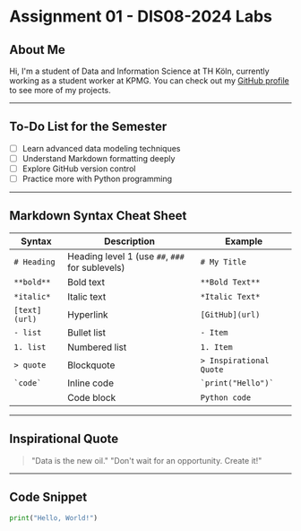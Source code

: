 # Assignment 01 - DIS08-2024 Labs

## About Me
Hi, I'm a student of Data and Information Science at TH Köln, currently working as a student worker at KPMG. You can check out my [GitHub profile](https://github.com/HovhannisyanDavit) to see more of my projects.

---

## To-Do List for the Semester
- [ ] Learn advanced data modeling techniques
- [ ] Understand Markdown formatting deeply
- [ ] Explore GitHub version control
- [ ] Practice more with Python programming

---

## Markdown Syntax Cheat Sheet

| Syntax       | Description                                     | Example               |
|--------------|-------------------------------------------------|-----------------------|
| `# Heading`  | Heading level 1 (use `##`, `###` for sublevels) | `# My Title`          |
| `**bold**`   | Bold text                                       | `**Bold Text**`       |
| `*italic*`   | Italic text                                     | `*Italic Text*`       |
| `[text](url)`| Hyperlink                                       | `[GitHub](url)`       |
| `- list`     | Bullet list                                     | `- Item`              |
| `1. list`    | Numbered list                                   | `1. Item`             |
| `> quote`    | Blockquote                                      | `> Inspirational Quote` |
| `` `code` `` | Inline code                                     | `` `print("Hello")` `` |
| ``` ```      | Code block                                      | ``` Python code ```   |

---

## Inspirational Quote
> "Data is the new oil." 
> "Don't wait for an opportunity. Create it!"
---

## Code Snippet
```python
print("Hello, World!")
